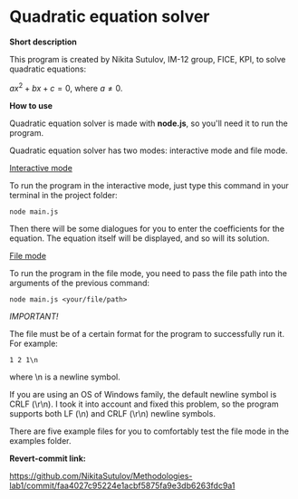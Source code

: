**Quadratic equation solver**
=============================

**Short description**

This program is created by Nikita Sutulov, IM-12 group, FICE, KPI, to solve quadratic equations:

$ax^2+bx+c=0$, where $a \neq 0$.

**How to use**

Quadratic equation solver is made with **node.js**, so you'll need it to run the program.

Quadratic equation solver has two modes: interactive mode and file mode. 

<u>Interactive mode</u>

To run the program in the interactive mode, just type this command in your terminal in the project folder:

`node main.js`

Then there will be some dialogues for you to enter the coefficients for the equation. The equation itself will be displayed, and so will its solution.

<u>File mode</u>

To run the program in the file mode, you need to pass the file path into the arguments of the previous command:

`node main.js <your/file/path>`

*IMPORTANT!*

The file must be of a certain format for the program to successfully run it. For example:

`1 2 1\n`

where \n is a newline symbol.

If you are using an OS of Windows family, the default newline symbol is CRLF (\r\n). I took it into account and fixed this problem, so the program supports both LF (\n) and CRLF (\r\n) newline symbols.

There are five example files for you to comfortably test the file mode in the examples folder.

**Revert-commit link:**

https://github.com/NikitaSutulov/Methodologies-lab1/commit/faa4027c95224e1acbf5875fa9e3db6263fdc9a1